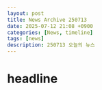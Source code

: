 ```yaml
---
layout: post
title: News Archive 250713
date: 2025-07-12 21:08 +0900
categories: [News, timeline]
tags: [news]
description: 250713 오늘의 뉴스
---
```


# headline




